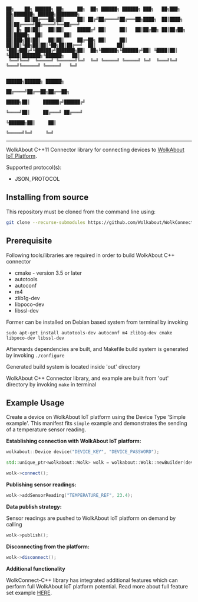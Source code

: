 ```
██╗    ██╗ ██████╗ ██╗     ██╗  ██╗ ██████╗ ██████╗ ███╗   ██╗███╗   ██╗███████╗ ██████╗████████╗
██║    ██║██╔═══██╗██║     ██║ ██╔╝██╔════╝██╔═══██╗████╗  ██║████╗  ██║██╔════╝██╔════╝╚══██╔══╝
██║ █╗ ██║██║   ██║██║     █████╔╝ ██║     ██║   ██║██╔██╗ ██║██╔██╗ ██║█████╗  ██║        ██║   
██║███╗██║██║   ██║██║     ██╔═██╗ ██║     ██║   ██║██║╚██╗██║██║╚██╗██║██╔══╝  ██║        ██║   
╚███╔███╔╝╚██████╔╝███████╗██║  ██╗╚██████╗╚██████╔╝██║ ╚████║██║ ╚████║███████╗╚██████╗   ██║   
 ╚══╝╚══╝  ╚═════╝ ╚══════╝╚═╝  ╚═╝ ╚═════╝ ╚═════╝ ╚═╝  ╚═══╝╚═╝  ╚═══╝╚══════╝ ╚═════╝   ╚═╝   
                                                                                                 
                                                                          ██████╗██████╗ ██████╗ 
                                                                         ██╔════╝██╔══██╗██╔══██╗
                                                                   █████╗██║     ██████╔╝██████╔╝
                                                                   ╚════╝██║     ██╔═══╝ ██╔═══╝ 
                                                                         ╚██████╗██║     ██║     
                                                                          ╚═════╝╚═╝     ╚═╝     
```
----
WolkAbout C++11 Connector library for connecting devices to [WolkAbout IoT Platform](https://demo.wolkabout.com/#/login).

Supported protocol(s):
* JSON_PROTOCOL


Installing from source
----------------------

This repository must be cloned from the command line using:
```sh
git clone --recurse-submodules https://github.com/Wolkabout/WolkConnect-Cpp.git
```

Prerequisite
------
Following tools/libraries are required in order to build WolkAbout C++ connector

* cmake - version 3.5 or later
* autotools
* autoconf
* m4
* zlib1g-dev
* libpoco-dev
* libssl-dev


Former can be installed on Debian based system from terminal by invoking

`sudo apt-get install autotools-dev autoconf m4 zlib1g-dev cmake libpoco-dev libssl-dev`

Afterwards dependencies are built, and Makefile build system is generated by invoking
`./configure`

Generated build system is located inside 'out' directory


WolkAbout C++ Connector library, and example are built from 'out' directory by invoking
`make` in terminal

Example Usage
-------------

Create a device on WolkAbout IoT platform using the Device Type 'Simple example'.
This manifest fits `simple` example and demonstrates the sending of a temperature sensor reading.

**Establishing connection with WolkAbout IoT platform:**
```cpp
wolkabout::Device device("DEVICE_KEY", "DEVICE_PASSWORD");

std::unique_ptr<wolkabout::Wolk> wolk = wolkabout::Wolk::newBuilder(device).build();

wolk->connect();
```

**Publishing sensor readings:**
```cpp
wolk->addSensorReading("TEMPERATURE_REF", 23.4);
```

**Data publish strategy:**

Sensor readings are pushed to WolkAbout IoT platform on demand by calling
```cpp
wolk->publish();
```

**Disconnecting from the platform:**
```cpp
wolk->disconnect();
```
**Additional functionality**

WolkConnect-C++ library has integrated additional features which can perform full WolkAbout IoT platform potential. Read more about full feature set example [HERE](./examples/full_feature_set/).
